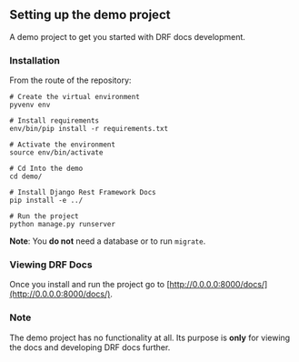 ## Setting up the demo project
A demo project to get you started with DRF docs development.


### Installation
From the route of the repository:

    # Create the virtual environment
    pyvenv env

    # Install requirements
    env/bin/pip install -r requirements.txt

    # Activate the environment
    source env/bin/activate

    # Cd Into the demo
    cd demo/

    # Install Django Rest Framework Docs
    pip install -e ../

    # Run the project
    python manage.py runserver

**Note**: You **do not** need a database or to run `migrate`.


### Viewing DRF Docs
Once you install and run the project go to [http://0.0.0.0:8000/docs/](http://0.0.0.0:8000/docs/).


### Note
The demo project has no functionality at all. Its purpose is **only** for viewing the docs and developing DRF docs further.
